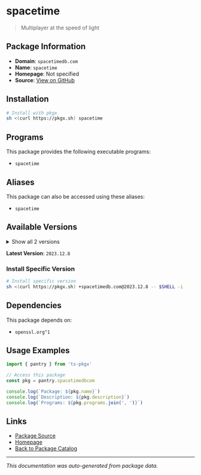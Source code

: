# spacetime

> Multiplayer at the speed of light

## Package Information

- **Domain**: `spacetimedb.com`
- **Name**: `spacetime`
- **Homepage**: Not specified
- **Source**: [View on GitHub](https://github.com/pkgxdev/pantry/tree/main/projects/spacetimedb.com/package.yml)

## Installation

```bash
# Install with pkgx
sh <(curl https://pkgx.sh) spacetime
```

## Programs

This package provides the following executable programs:

- `spacetime`

## Aliases

This package can also be accessed using these aliases:

- `spacetime`

## Available Versions

<details>
<summary>Show all 2 versions</summary>

- `2023.12.8`, `2023.8.12`

</details>

**Latest Version**: `2023.12.8`

### Install Specific Version

```bash
# Install specific version
sh <(curl https://pkgx.sh) +spacetimedb.com@2023.12.8 -- $SHELL -i
```

## Dependencies

This package depends on:

- `openssl.org^1`

## Usage Examples

```typescript
import { pantry } from 'ts-pkgx'

// Access this package
const pkg = pantry.spacetimedbcom

console.log(`Package: ${pkg.name}`)
console.log(`Description: ${pkg.description}`)
console.log(`Programs: ${pkg.programs.join(', ')}`)
```

## Links

- [Package Source](https://github.com/pkgxdev/pantry/tree/main/projects/spacetimedb.com/package.yml)
- [Homepage](#)
- [Back to Package Catalog](../package-catalog.md)

---

*This documentation was auto-generated from package data.*
